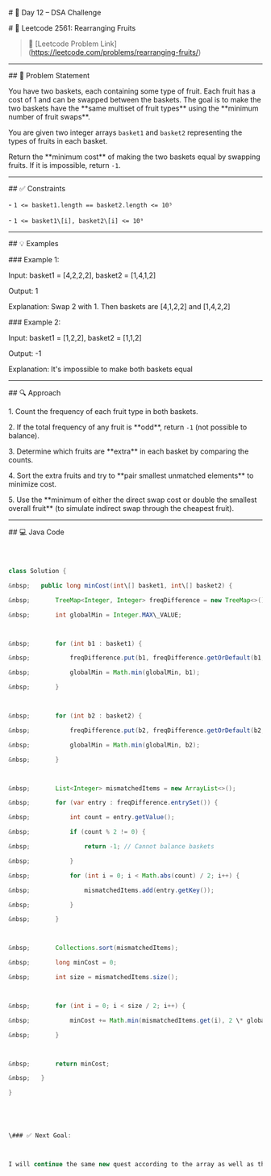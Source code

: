 \# 🚀 Day 12 – DSA Challenge



\# 🍎 Leetcode 2561: Rearranging Fruits



> 🔗 \[Leetcode Problem Link](https://leetcode.com/problems/rearranging-fruits/)



---



\## 🧩 Problem Statement



You have two baskets, each containing some type of fruit. Each fruit has a cost of 1 and can be swapped between the baskets. The goal is to make the two baskets have the \*\*same multiset of fruit types\*\* using the \*\*minimum number of fruit swaps\*\*.



You are given two integer arrays `basket1` and `basket2` representing the types of fruits in each basket.



Return the \*\*minimum cost\*\* of making the two baskets equal by swapping fruits. If it is impossible, return `-1`.



---



\## ✅ Constraints



\- `1 <= basket1.length == basket2.length <= 10⁵`

\- `1 <= basket1\[i], basket2\[i] <= 10⁹`



---



\## 💡 Examples



\### Example 1:

Input: basket1 = \[4,2,2,2], basket2 = \[1,4,1,2]

Output: 1

Explanation: Swap 2 with 1. Then baskets are \[4,1,2,2] and \[1,4,2,2]





\### Example 2:

Input: basket1 = \[1,2,2], basket2 = \[1,1,2]

Output: -1

Explanation: It's impossible to make both baskets equal



---



\## 🔍 Approach



1\. Count the frequency of each fruit type in both baskets.

2\. If the total frequency of any fruit is \*\*odd\*\*, return `-1` (not possible to balance).

3\. Determine which fruits are \*\*extra\*\* in each basket by comparing the counts.

4\. Sort the extra fruits and try to \*\*pair smallest unmatched elements\*\* to minimize cost.

5\. Use the \*\*minimum of either the direct swap cost or double the smallest overall fruit\*\* (to simulate indirect swap through the cheapest fruit).



---



\## 💻 Java Code



```java



class Solution {

&nbsp;   public long minCost(int\[] basket1, int\[] basket2) {

&nbsp;       TreeMap<Integer, Integer> freqDifference = new TreeMap<>();

&nbsp;       int globalMin = Integer.MAX\_VALUE;



&nbsp;       for (int b1 : basket1) {

&nbsp;           freqDifference.put(b1, freqDifference.getOrDefault(b1, 0) + 1);

&nbsp;           globalMin = Math.min(globalMin, b1);

&nbsp;       }



&nbsp;       for (int b2 : basket2) {

&nbsp;           freqDifference.put(b2, freqDifference.getOrDefault(b2, 0) - 1);

&nbsp;           globalMin = Math.min(globalMin, b2);

&nbsp;       }



&nbsp;       List<Integer> mismatchedItems = new ArrayList<>();

&nbsp;       for (var entry : freqDifference.entrySet()) {

&nbsp;           int count = entry.getValue();

&nbsp;           if (count % 2 != 0) {

&nbsp;               return -1; // Cannot balance baskets

&nbsp;           }

&nbsp;           for (int i = 0; i < Math.abs(count) / 2; i++) {

&nbsp;               mismatchedItems.add(entry.getKey());

&nbsp;           }

&nbsp;       }



&nbsp;       Collections.sort(mismatchedItems);

&nbsp;       long minCost = 0;

&nbsp;       int size = mismatchedItems.size();



&nbsp;       for (int i = 0; i < size / 2; i++) {

&nbsp;           minCost += Math.min(mismatchedItems.get(i), 2 \* globalMin);

&nbsp;       }



&nbsp;       return minCost;

&nbsp;   }

}





\### ✅ Next Goal:



I will continue the same new quest according to the array as well as the string

